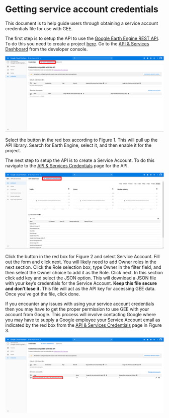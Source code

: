 # Getting service account credentials
This document is to help guide users through obtaining a service account
credentials file for use with GEE.

The first step is to setup the API to use the
[Google Earth Engine REST
API](https://developers.google.com/earth-engine/reference). To do
this you need to create a project [here](https://console.cloud.google.com/). Go
to the [API & Services
Dashboard](https://console.cloud.google.com/apis/dashboard)
from the developer console.

![](/docs/images/image1.png)

Select the button in the red box according to Figure 1. This will pull up the
API library. Search for Earth Engine, select it, and then enable it for the
project.

The next step to setup the API is to create a Service Account. To do this
navigate to the
[API
& Services
Credentials](https://console.cloud.google.com/apis/api/earthengine.googleapis.com/credentials)
page for the API.

![](/docs/images/image2.png)

Click the button in the red box for Figure 2 and select Service Account. Fill
out the form
and click next. You will likely need to add Owner roles in the next section.
Click the Role selection box, type Owner in the filter field, and then select
the Owner choice to add it as the Role. Click next. In this section click add
key and select the JSON option. This will download a JSON file with your key’s
credentials for the Service Account. **Keep this file secure and don’t
lose it.** This file will act as the API key for accessing GEE data. Once
you’ve got the file, click done.

If you encounter any issues with using your service account credentials then
you may have to get the proper permission to use GEE with your account from
Google. This process will involve contacting Google where you may have to
supply a Google employee your Service Account email as
indicated by the red box from the
[API
& Services
Credentials](https://console.cloud.google.com/apis/api/earthengine.googleapis.com/credentials)
page in Figure 3.

![](/docs/images/image3.png)

